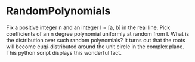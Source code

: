 # RandomPolynomials
Fix a positive integer n and an integer I = [a, b] in the real line.
Pick coefficients of an n degree polynomial uniformly at random from I.
What is the distribution over such random polynomials?
It turns out that the roots will become euqi-distributed around the unit circle in the complex plane.
This python script displays this wonderful fact. 
